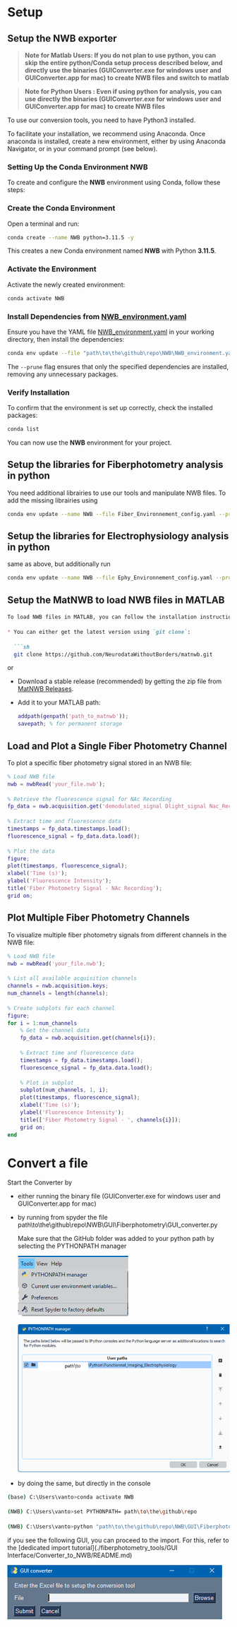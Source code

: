 # Setup

## Setup the NWB exporter 

> **Note for Matlab Users: If you do not plan to use python, you can skip the entire python/Conda setup process described below, and directly use the binaries (GUIConverter.exe for windows user and GUIConverter.app for mac) to create NWB files and switch to matlab**

> **Note for Python Users : Even if using python for analysis, you can use directly the binaries (GUIConverter.exe for windows user and GUIConverter.app for mac) to create NWB files**

To use our conversion tools, you need to have Python3 installed. 

To facilitate your installation, we recommend using Anaconda. Once anaconda is installed, create a new environment, either by using Anaconda Navigator, or in your command prompt (see below).

### Setting Up the Conda Environment NWB

To create and configure the **NWB** environment using Conda, follow these steps:

### Create the Conda Environment
Open a terminal and run:

```bash
conda create --name NWB python=3.11.5 -y
```

This creates a new Conda environment named **NWB** with Python **3.11.5**.

### Activate the Environment
Activate the newly created environment:

```bash
conda activate NWB
```

### Install Dependencies from [NWB_environment.yaml](NWB_environment.yaml)
Ensure you have the YAML file [NWB_environment.yaml](NWB_environment.yaml) in your working directory, then install the dependencies:

```bash
conda env update --file "path\to\the\github\repo\NWB\NWB_environment.yaml" --prune
```

The `--prune` flag ensures that only the specified dependencies are installed, removing any unnecessary packages.

### Verify Installation
To confirm that the environment is set up correctly, check the installed packages:

```bash
conda list
```

You can now use the **NWB** environment for your project.

## Setup the libraries for Fiberphotometry analysis in python

You need additional librairies to use our tools and manipulate NWB files. To add the missing librairies using

```bash
conda env update --name NWB --file Fiber_Environnement_config.yaml --prune
```

## Setup the libraries for Electrophysiology analysis in python

same as above, but additionally run

```bash
conda env update --name NWB --file Ephy_Environnement_config.yaml --prune
```

## Setup the MatNWB to load NWB files in MATLAB

~~~markdown
To load NWB files in MATLAB, you can follow the installation instructions here: [MatNWB Documentation](https://matnwb.readthedocs.io/en/latest/).

* You can either get the latest version using `git clone`:

  ```sh
  git clone https://github.com/NeurodataWithoutBorders/matnwb.git
~~~

or

- Download a stable release (recommended) by getting the zip file from [MatNWB Releases](https://github.com/NeurodataWithoutBorders/matnwb/releases).

- Add it to your MATLAB path:

  ```matlab
  addpath(genpath('path_to_matnwb'));
  savepath; % for permanent storage
  ```



## Load and Plot a Single Fiber Photometry Channel

To plot a specific fiber photometry signal stored in an NWB file:

```matlab
% Load NWB file
nwb = nwbRead('your_file.nwb');

% Retrieve the fluorescence signal for NAc Recording
fp_data = nwb.acquisition.get('demodulated_signal Dlight_signal Nac_Recording');

% Extract time and fluorescence data
timestamps = fp_data.timestamps.load();
fluorescence_signal = fp_data.data.load();

% Plot the data
figure;
plot(timestamps, fluorescence_signal);
xlabel('Time (s)');
ylabel('Fluorescence Intensity');
title('Fiber Photometry Signal - NAc Recording');
grid on;
```



## Plot Multiple Fiber Photometry Channels

To visualize multiple fiber photometry signals from different channels in the NWB file:

```matlab
% Load NWB file
nwb = nwbRead('your_file.nwb');

% List all available acquisition channels
channels = nwb.acquisition.keys;
num_channels = length(channels);

% Create subplots for each channel
figure;
for i = 1:num_channels
    % Get the channel data
    fp_data = nwb.acquisition.get(channels{i});
    
    % Extract time and fluorescence data
    timestamps = fp_data.timestamps.load();
    fluorescence_signal = fp_data.data.load();
    
    % Plot in subplot
    subplot(num_channels, 1, i);
    plot(timestamps, fluorescence_signal);
    xlabel('Time (s)');
    ylabel('Fluorescence Intensity');
    title(['Fiber Photometry Signal - ', channels{i}]);
    grid on;
end
```



# Convert a file

Start the Converter by 

- either running the binary file (GUIConverter.exe for windows user and GUIConverter.app for mac)

- by running from spyder the file path\to\the\github\repo\NWB\GUI\Fiberphotometry\GUI_converter.py

  Make sure that the GitHub folder was added to your python path by selecting the PYTHONPATH manager

  ![image-20250306150816215](media/README/image-20250306150816215.png)

  ![image-20250306151139980](media/README/image-20250306151139980.png)

* by doing the same, but directly in the console 

```bash
(base) C:\Users\vanto>conda activate NWB

(NWB) C:\Users\vanto>set PYTHONPATH= path\to\the\github\repo

(NWB) C:\Users\vanto>python "path\to\the\github\repo\NWB\GUI\Fiberphotometry\GUI_converter.py"
```

if you see the following GUI, you can proceed to the import. For this, refer to the [dedicated import tutorial](./fiberphotometry_tools/GUI Interface/Converter_to_NWB/README.md)

![image-20250306152919879](media/README/image-20250306152919879.png)
